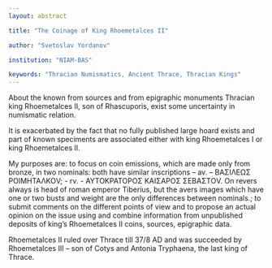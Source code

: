 ```yaml
---
layout: abstract

title: "The Coinage of King Rhoemetalces II"

author: "Svetoslav Yordanov"

institution: "NIAM-BAS"

keywords: "Thracian Numismatics, Ancient Thrace, Thracian Kings"
---
```


About the known from sources and from epigraphic monuments Thracian
king Rhoemetalces II, son of Rhascuporis, exist some uncertainty in
numismatic relation.

It is exacerbated by the fact that no fully published large hoard
exists and part of known speciments are associated either with king
Rhoemetalces I or king Rhoemetalces II.

My purposes are: to focus on coin emissions, which are made only from
bronze, in two nominals: both have similar inscriptions – av. –
ΒΑΣΙΛΕΩΣ ΡΟΙΜΗΤΑΛΚΟV; - rv. - ΑΥΤΟΚΡΑΤΟΡΟΣ ΚΑΙΣΑΡΟΣ ΣΕΒΑΣΤΟV. On
revers always is head of roman emperor Tiberius, but the avers images
which have one or two busts and weight are the only differences
between nominals.; to submit comments on the different points of view
and to propose an actual opinion on the issue using and combine
information from unpublished deposits of king’s Rhoemetalces II coins,
sources, epigraphic data.

Rhoemetalces II ruled over Thrace till 37/8 AD and was succeeded by
Rhoemetalces III – son of Cotys and Antonia Tryphaena, the last king
of Thrace.
